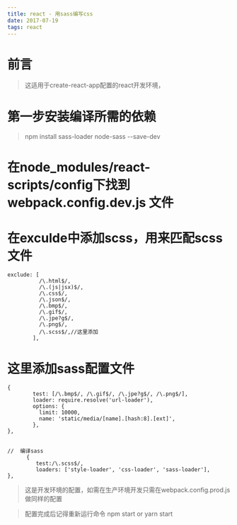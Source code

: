 ```yaml
---
title: react - 用sass编写css
date: 2017-07-19
tags: react
---
```


# 前言
> 这适用于create-react-app配置的react开发环境，

# 第一步安装编译所需的依赖
> npm install sass-loader node-sass --save-dev 

# 在node_modules/react-scripts/config下找到 webpack.config.dev.js 文件

# 在exculde中添加scss，用来匹配scss文件


```
exclude: [
          /\.html$/,
          /\.(js|jsx)$/,
          /\.css$/,
          /\.json$/,
          /\.bmp$/,
          /\.gif$/,
          /\.jpe?g$/,
          /\.png$/,
          /\.scss$/,//这里添加
        ],
```

# 这里添加sass配置文件

```
{
        test: [/\.bmp$/, /\.gif$/, /\.jpe?g$/, /\.png$/],
        loader: require.resolve('url-loader'),
        options: {
          limit: 10000,
          name: 'static/media/[name].[hash:8].[ext]',
        },
},


//  编译sass
      {
         test:/\.scss$/,
         loaders: ['style-loader', 'css-loader', 'sass-loader'],
},
```

> 这是开发环境的配置，如需在生产环境开发只需在webpack.config.prod.js做同样的配置

> 配置完成后记得重新运行命令 npm start or yarn start




